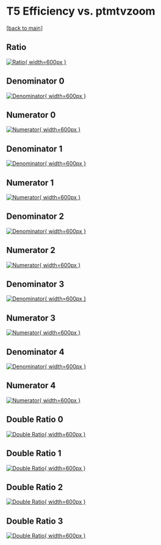 # T5 Efficiency vs. ptmtvzoom

[[back to main](./)]



## Ratio

[![Ratio](../mtv/var/T5_vtr_11_-1_eff_ptmtvzoom.png){ width=600px }](../mtv/var/T5_vtr_11_-1_eff_ptmtvzoom.pdf)

## Denominator 0

[![Denominator](../mtv/den/T5_vtr_11_-1_eff_ptmtvzoom_den0.png){ width=600px }](../mtv/den/T5_vtr_11_-1_eff_ptmtvzoom_den0.pdf)

## Numerator 0

[![Numerator](../mtv/num/T5_vtr_11_-1_eff_ptmtvzoom_num0.png){ width=600px }](../mtv/num/T5_vtr_11_-1_eff_ptmtvzoom_num0.pdf)

## Denominator 1

[![Denominator](../mtv/den/T5_vtr_11_-1_eff_ptmtvzoom_den1.png){ width=600px }](../mtv/den/T5_vtr_11_-1_eff_ptmtvzoom_den1.pdf)

## Numerator 1

[![Numerator](../mtv/num/T5_vtr_11_-1_eff_ptmtvzoom_num1.png){ width=600px }](../mtv/num/T5_vtr_11_-1_eff_ptmtvzoom_num1.pdf)

## Denominator 2

[![Denominator](../mtv/den/T5_vtr_11_-1_eff_ptmtvzoom_den2.png){ width=600px }](../mtv/den/T5_vtr_11_-1_eff_ptmtvzoom_den2.pdf)

## Numerator 2

[![Numerator](../mtv/num/T5_vtr_11_-1_eff_ptmtvzoom_num2.png){ width=600px }](../mtv/num/T5_vtr_11_-1_eff_ptmtvzoom_num2.pdf)

## Denominator 3

[![Denominator](../mtv/den/T5_vtr_11_-1_eff_ptmtvzoom_den3.png){ width=600px }](../mtv/den/T5_vtr_11_-1_eff_ptmtvzoom_den3.pdf)

## Numerator 3

[![Numerator](../mtv/num/T5_vtr_11_-1_eff_ptmtvzoom_num3.png){ width=600px }](../mtv/num/T5_vtr_11_-1_eff_ptmtvzoom_num3.pdf)

## Denominator 4

[![Denominator](../mtv/den/T5_vtr_11_-1_eff_ptmtvzoom_den4.png){ width=600px }](../mtv/den/T5_vtr_11_-1_eff_ptmtvzoom_den4.pdf)

## Numerator 4

[![Numerator](../mtv/num/T5_vtr_11_-1_eff_ptmtvzoom_num4.png){ width=600px }](../mtv/num/T5_vtr_11_-1_eff_ptmtvzoom_num4.pdf)

## Double Ratio 0

[![Double Ratio](../mtv/ratio/T5_vtr_11_-1_eff_ptmtvzoom_ratio0.png){ width=600px }](../mtv/ratio/T5_vtr_11_-1_eff_ptmtvzoom_ratio0.pdf)

## Double Ratio 1

[![Double Ratio](../mtv/ratio/T5_vtr_11_-1_eff_ptmtvzoom_ratio1.png){ width=600px }](../mtv/ratio/T5_vtr_11_-1_eff_ptmtvzoom_ratio1.pdf)

## Double Ratio 2

[![Double Ratio](../mtv/ratio/T5_vtr_11_-1_eff_ptmtvzoom_ratio2.png){ width=600px }](../mtv/ratio/T5_vtr_11_-1_eff_ptmtvzoom_ratio2.pdf)

## Double Ratio 3

[![Double Ratio](../mtv/ratio/T5_vtr_11_-1_eff_ptmtvzoom_ratio3.png){ width=600px }](../mtv/ratio/T5_vtr_11_-1_eff_ptmtvzoom_ratio3.pdf)

